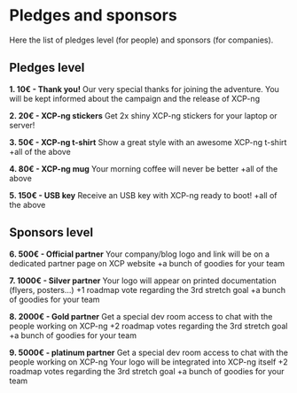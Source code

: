 # Pledges and sponsors

Here the list of pledges level (for people) and sponsors (for companies).

## Pledges level

**1. 10€ - Thank you!**
Our very special thanks for joining the adventure.
You will be kept informed about the campaign and the release of XCP-ng

**2. 20€ - XCP-ng stickers**
Get 2x shiny XCP-ng stickers for your laptop or server!

**3. 50€ - XCP-ng t-shirt**
Show a great style with an awesome XCP-ng t-shirt
+all of the above

**4. 80€ - XCP-ng mug**
Your morning coffee will never be better
+all of the above

**5. 150€ - USB key**
Receive an USB key with XCP-ng ready to boot!
+all of the above

## Sponsors level

**6. 500€ - Official partner**
Your company/blog logo and link will be on a dedicated partner page on XCP website
+a bunch of goodies for your team

**7. 1000€ - Silver partner**
Your logo will appear on printed documentation (flyers, posters...)
+1 roadmap vote regarding the 3rd stretch goal
+a bunch of goodies for your team

**8. 2000€ - Gold partner**
Get a special dev room access to chat with the people working on XCP-ng
+2 roadmap votes regarding the 3rd stretch goal
+a bunch of goodies for your team

**9. 5000€ - platinum partner**
Get a special dev room access to chat with the people working on XCP-ng
Your logo will be integrated into XCP-ng itself
+2 roadmap votes regarding the 3rd stretch goal
+a bunch of goodies for your team